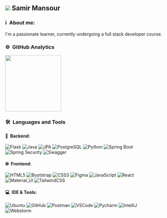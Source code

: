 <div>
  <h2> 
    <img src="https://www.mastechdigital.com/wp-content/uploads/2018/12/Blog-banner-new.jpg"> 
    Samir Mansour 
  </h2>
</div>

### ℹ️ &nbsp;About me:

I'm a passionate learner, currently undergoing a full stack developer course.

### ⚙️ &nbsp;GitHub Analytics

<p>
  <a href="https://github.com/smyrmnsr">
    <img height="180em" src="https://1.bp.blogspot.com/-7A4WynwLsMw/XbBpCXG8fHI/AAAAAAAAMt4/uOa1bpLskYgrwGbllhSu2SDj_Mig8SXJQCLcBGAsYHQ/s1600/2000_600px.gif"/>
  </a>
</p>

### 🛠 &nbsp;Languages and Tools

#### 🔐 &nbsp;Backend: <br />

![Flask](https://img.shields.io/badge/-Flask-05122A?style=flat&logo=flask)
![Java](https://img.shields.io/badge/-Java-05122A?style=flat&logo=java&logoColor=FFA518)
![JPA](https://img.shields.io/badge/ORM-JPA-05122A?style=flat&logo)
![PostgreSQL](https://img.shields.io/badge/-PostgreSQL-05122A?style=flat&logo=postgresql)
![Python](https://img.shields.io/badge/-Python-05122A?style=flat&logo=python&logoColor=blue)
![Spring Boot](https://img.shields.io/badge/-SpringBoot-05122A?style=flat&logo=spring)
![Spring Security](https://img.shields.io/badge/-SpringSecurity-05122A?style=flat&logo=spring)
![Swagger](https://img.shields.io/badge/-Swagger-05122A?style=flat&logo=swagger)

#### 🌐 &nbsp;Frontend: <br />

![HTML5](https://img.shields.io/badge/-HTML5-black?style=flat&logo=html5&logoColor=white)
![Bootstrap](https://img.shields.io/badge/-Bootstrap-black?style=flat&logo=bootstrap)
![CSS3](https://img.shields.io/badge/-CSS-black?style=flat&logo=css3)
![Figma](https://img.shields.io/badge/-Figma-black?style=flat&logo=figma)
![JavaScript](https://img.shields.io/badge/-JavaScript-black?style=flat&logo=javascript)
![React](https://img.shields.io/badge/-React-black?style=flat&logo=react)
![Material_UI](https://img.shields.io/badge/-Material_UI-black?style=flat&logo=material-ui)
![TailwindCSS](https://img.shields.io/badge/-TailwindCSS-black?style=flat&logo=tailwind-css)

#### 💻 &nbsp;IDE & Tools: <br />

![Ubuntu](https://img.shields.io/badge/-Ubuntu-black?style=flat-square&logo=ubuntu)
![GitHub](https://img.shields.io/badge/-GitHub-black?style=flat-square&logo=github)
![Postman](https://img.shields.io/badge/-Postman-black?style=flat-square&logo=postman)
![VSCode](https://img.shields.io/badge/IDE-VSCode-black?style=flat-square&logo=vscode)
![Pycharm](https://img.shields.io/badge/-PyCharm-black?style=flat-square&logo=pycharm)
![IntelliJ](https://img.shields.io/badge/IDE-IntelliJIDEA-black?style=flat-square&logo=intellij)
![Webstorm](https://img.shields.io/badge/IDE-Webstorm-black?style=flat-square&logo=webstorm)

